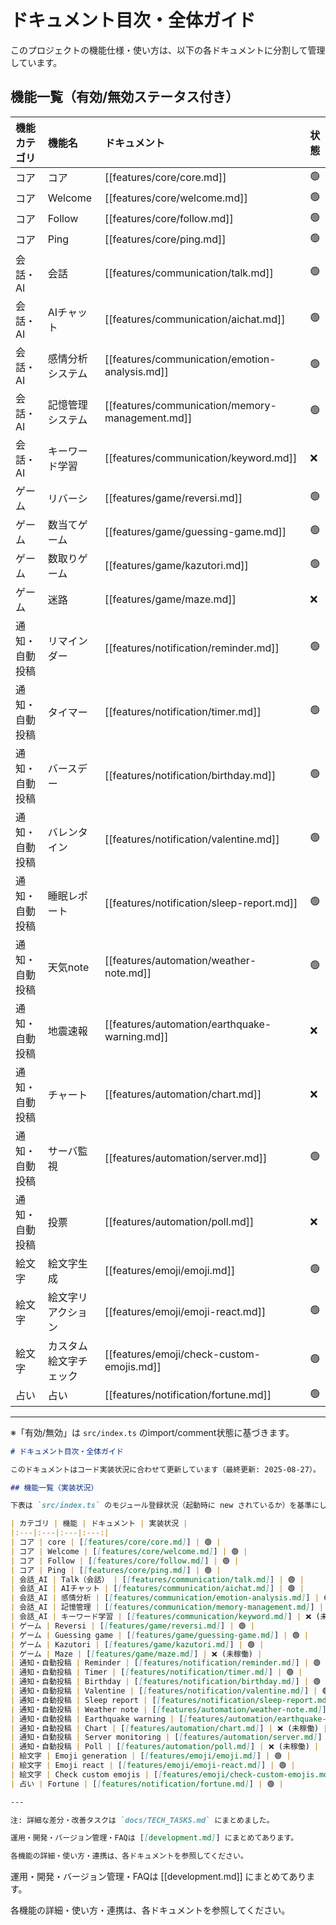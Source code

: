 # ドキュメント目次・全体ガイド

このプロジェクトの機能仕様・使い方は、以下の各ドキュメントに分割して管理しています。

## 機能一覧（有効/無効ステータス付き）

| 機能カテゴリ | 機能名 | ドキュメント | 状態 |
|:---|:---|:---|:---|
| コア | コア | [[features/core/core.md]] | 🟢 |
| コア | Welcome | [[features/core/welcome.md]] | 🟢 |
| コア | Follow | [[features/core/follow.md]] | 🟢 |
| コア | Ping | [[features/core/ping.md]] | 🟢 |
| 会話・AI | 会話 | [[features/communication/talk.md]] | 🟢 |
| 会話・AI | AIチャット | [[features/communication/aichat.md]] | 🟢 |
| 会話・AI | 感情分析システム | [[features/communication/emotion-analysis.md]] | 🟢 |
| 会話・AI | 記憶管理システム | [[features/communication/memory-management.md]] | 🟢 |
| 会話・AI | キーワード学習 | [[features/communication/keyword.md]] | ❌ |
| ゲーム | リバーシ | [[features/game/reversi.md]] | 🟢 |
| ゲーム | 数当てゲーム | [[features/game/guessing-game.md]] | 🟢 |
| ゲーム | 数取りゲーム | [[features/game/kazutori.md]] | 🟢 |
| ゲーム | 迷路 | [[features/game/maze.md]] | ❌ |
| 通知・自動投稿 | リマインダー | [[features/notification/reminder.md]] | 🟢 |
| 通知・自動投稿 | タイマー | [[features/notification/timer.md]] | 🟢 |
| 通知・自動投稿 | バースデー | [[features/notification/birthday.md]] | 🟢 |
| 通知・自動投稿 | バレンタイン | [[features/notification/valentine.md]] | 🟢 |
| 通知・自動投稿 | 睡眠レポート | [[features/notification/sleep-report.md]] | 🟢 |
| 通知・自動投稿 | 天気note | [[features/automation/weather-note.md]] | 🟢 |
| 通知・自動投稿 | 地震速報 | [[features/automation/earthquake-warning.md]] | ❌ |
| 通知・自動投稿 | チャート | [[features/automation/chart.md]] | ❌ |
| 通知・自動投稿 | サーバ監視 | [[features/automation/server.md]] | 🟢 |
| 通知・自動投稿 | 投票 | [[features/automation/poll.md]] | ❌ |
| 絵文字 | 絵文字生成 | [[features/emoji/emoji.md]] | 🟢 |
| 絵文字 | 絵文字リアクション | [[features/emoji/emoji-react.md]] | 🟢 |
| 絵文字 | カスタム絵文字チェック | [[features/emoji/check-custom-emojis.md]] | 🟢 |
| 占い | 占い | [[features/notification/fortune.md]] | 🟢 |
---

※「有効/無効」は `src/index.ts` のimport/comment状態に基づきます。
```markdown
# ドキュメント目次・全体ガイド

このドキュメントはコード実装状況に合わせて更新しています（最終更新: 2025-08-27）。

## 機能一覧（実装状況）

下表は `src/index.ts` のモジュール登録状況（起動時に new されているか）を基準にしています。コメントアウトされているモジュールは未稼働（未実装またはオプトアウト）です。

| カテゴリ | 機能 | ドキュメント | 実装状況 |
|:---|:---|:---|:---:|
| コア | core | [[features/core/core.md]] | 🟢 |
| コア | Welcome | [[features/core/welcome.md]] | 🟢 |
| コア | Follow | [[features/core/follow.md]] | 🟢 |
| コア | Ping | [[features/core/ping.md]] | 🟢 |
| 会話_AI | Talk（会話） | [[features/communication/talk.md]] | 🟢 |
| 会話_AI | AIチャット | [[features/communication/aichat.md]] | 🟢 |
| 会話_AI | 感情分析 | [[features/communication/emotion-analysis.md]] | 🟢 |
| 会話_AI | 記憶管理 | [[features/communication/memory-management.md]] | 🟢 |
| 会話_AI | キーワード学習 | [[features/communication/keyword.md]] | ❌ (未稼働) |
| ゲーム | Reversi | [[features/game/reversi.md]] | 🟢 |
| ゲーム | Guessing game | [[features/game/guessing-game.md]] | 🟢 |
| ゲーム | Kazutori | [[features/game/kazutori.md]] | 🟢 |
| ゲーム | Maze | [[features/game/maze.md]] | ❌ (未稼働) |
| 通知・自動投稿 | Reminder | [[features/notification/reminder.md]] | 🟢 |
| 通知・自動投稿 | Timer | [[features/notification/timer.md]] | 🟢 |
| 通知・自動投稿 | Birthday | [[features/notification/birthday.md]] | 🟢 |
| 通知・自動投稿 | Valentine | [[features/notification/valentine.md]] | 🟢 |
| 通知・自動投稿 | Sleep report | [[features/notification/sleep-report.md]] | 🟢 |
| 通知・自動投稿 | Weather note | [[features/automation/weather-note.md]] | 🟢 |
| 通知・自動投稿 | Earthquake warning | [[features/automation/earthquake-warning.md]] | ❌ (未稼働) |
| 通知・自動投稿 | Chart | [[features/automation/chart.md]] | ❌ (未稼働) |
| 通知・自動投稿 | Server monitoring | [[features/automation/server.md]] | 🟢 |
| 通知・自動投稿 | Poll | [[features/automation/poll.md]] | ❌ (未稼働) |
| 絵文字 | Emoji generation | [[features/emoji/emoji.md]] | 🟢 |
| 絵文字 | Emoji react | [[features/emoji/emoji-react.md]] | 🟢 |
| 絵文字 | Check custom emojis | [[features/emoji/check-custom-emojis.md]] | 🟢 |
| 占い | Fortune | [[features/notification/fortune.md]] | 🟢 |

---

注: 詳細な差分・改善タスクは `docs/TECH_TASKS.md` にまとめました。

運用・開発・バージョン管理・FAQは [[development.md]] にまとめてあります。

各機能の詳細・使い方・連携は、各ドキュメントを参照してください。
```
運用・開発・バージョン管理・FAQは [[development.md]] にまとめてあります。

各機能の詳細・使い方・連携は、各ドキュメントを参照してください。 